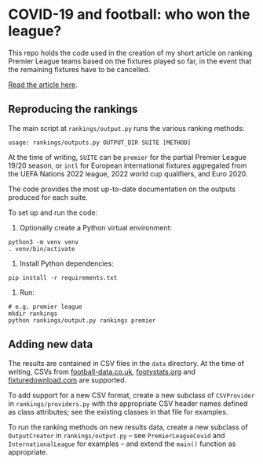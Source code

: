 # COVID-19 and football: who won the league?

This repo holds the code used in the creation of my short article on ranking
Premier League teams based on the fixtures played so far, in the event that the
remaining fixtures have to be cancelled.

[Read the article here](https://ac.joesingo.co.uk/articles/football/index.html).

## Reproducing the rankings

The main script at `rankings/output.py` runs the various ranking methods:

```
usage: rankings/outputs.py OUTPUT_DIR SUITE [METHOD]
```

At the time of writing, `SUITE` can be `premier` for the partial Premier League
19/20 season, or `intl` for European international fixtures aggregated from the
UEFA Nations 2022 league, 2022 world cup qualifiers, and Euro 2020.

The code provides the most up-to-date documentation on the outputs produced for
each suite.

To set up and run the code:

1. Optionally create a Python virtual environment:
```shell
python3 -m venv venv
. venv/bin/activate
```
1. Install Python dependencies:
```shell
pip install -r requirements.txt
```
1. Run:
```shell
# e.g. premier league
mkdir rankings
python rankings/output.py rankings premier
```

## Adding new data

The results are contained in CSV files in the `data` directory. At the time of
writing, CSVs from [football-data.co.uk](http://www.football-data.co.uk),
[footystats.org](http://www.footystats.org) and
[fixturedownload.com](https://fixturedownload.com/) are supported.

To add support for a new CSV format, create a new subclass of `CSVProvider` in
`rankings/providers.py` with the appropriate CSV header names defined as class
attributes; see the existing classes in that file for examples.

To run the ranking methods on new results data, create a new subclass of
`OutputCreator` in `rankings/output.py` – see `PremierLeagueCovid` and
`InternationalLeague` for examples – and extend the `main()` function as
appropriate.
